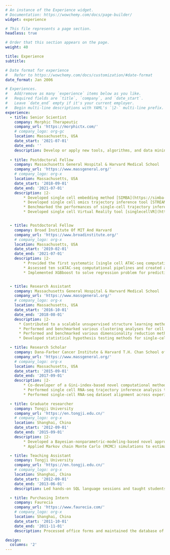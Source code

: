 ```yaml
---
# An instance of the Experience widget.
# Documentation: https://wowchemy.com/docs/page-builder/
widget: experience

# This file represents a page section.
headless: true

# Order that this section appears on the page.
weight: 40

title: Experience
subtitle:

# Date format for experience
#   Refer to https://wowchemy.com/docs/customization/#date-format
date_format: Jan 2006

# Experiences.
#   Add/remove as many `experience` items below as you like.
#   Required fields are `title`, `company`, and `date_start`.
#   Leave `date_end` empty if it's your current employer.
#   Begin multi-line descriptions with YAML's `|2-` multi-line prefix.
experience:
  - title: Senior Scientist
    company: Morphic Therapeutic
    company_url: 'https://morphictx.com/'
    # company_logo: org-gc
    location: Massachusetts, USA
    date_start: '2021-07-01'
    date_end: ''
    description: Develop or apply new tools, algorithms, and data mining techniques for the integrative analysis of large genomic datasets for use in the development of oral integrin therapies.
        
  - title: Postdoctoral Fellow
    company: Massachusetts General Hospital & Harvard Medical School​
    company_url: 'https://www.massgeneral.org/'
    # company_logo: org-x
    location: Massachusetts, USA
    date_start: '2018-09-01'
    date_end: '2021-07-01'
    description: |2-
        * Developed single cell embedding method [SIMBA](https://simba-bio.readthedocs.io/) for the co-embeddings of cells and features
        * Developed single cell omics trajectory inference tool [STREAM](https://github.com/pinellolab/STREAM).
        * Benchmarked the performances of single-cell trajectory inference tools based on topology correctness and pseudotime accuracy
        * Developed single cell Virtual Reality tool [​singlecellVR](https://singlecellvr.pinellolab.partners.org/) with Dash by plotly and A-Frame


  - title: Postdoctoral Fellow
    company: Broad Institute Of MIT And Harvard
    company_url: 'https://www.broadinstitute.org/'
    # company_logo: org-x
    location: Massachusetts, USA
    date_start: '2019-02-01'
    date_end: '2021-07-01'
    description: |2-
        * Provided the first systematic [single cell ATAC-seq computational method benchmarking](https://github.com/pinellolab/scATAC-benchmarking) study.
        * Assessed ten scATAC-seq computational pipelines and created a valuable resource for scATAC-seq study with more than 100 well-documented Jupyter notebooks
        * Implemented XGBboost to solve regression problem for predicting gene expression level from scATAC-seq analysis


  - title: Research Assistant
    company: Massachusetts General Hospital & Harvard Medical School​
    company_url: 'https://www.massgeneral.org/'
    # company_logo: org-x
    location: Massachusetts, USA
    date_start: '2016-10-01'
    date_end: '2018-08-01'
    description: |2-
      * Contributed to a scalable unsupervised structure learning method *​ElPiGraph*​ for approximating complex topologies via principal graph
      * Performed and benchmarked various clustering analyses for cell type identification
      * Performed and benchmarked various dimensionality reduction methods for single-cell visualization
      * Developed statistical hypothesis testing methods for single-cell marker detection

  - title: Research Scholar
    company: Dana-Farber Cancer Institute​ & Harvard T.H. Chan School of Public Health
    company_url: 'https://www.massgeneral.org/'
    # company_logo: org-x
    location: Massachusetts, USA
    date_start: '2015-09-01'
    date_end: '2017-09-01'
    description: |2-
        * Co-developer of a Gini-index-based novel computational method ​[GiniClust](https://github.com/lanjiangboston/GiniClust)​ to detect rare cells using the density-based clustering method DBSCAN
        * Performed single cell RNA-seq trajectory inference analysis to dissect hematopoietic and renal cell heterogeneity in adult zebrafish
        * Performed single-cell RNA-seq dataset alignment across experiments for human pluripotent stem cells early differentiation study

  - title: Graduate researcher
    company: Tongji University​
    company_url: 'https://en.tongji.edu.cn/'
    # company_logo: org-x
    location: Shanghai, China
    date_start: '2012-09-01'
    date_end: '2015-09-01'
    description: |2-
        * Developed a Bayesian-nonparametric-modeling-based novel approach ​*DPNuc*​ for identifying nucleosome positions using the Dirichlet process mixture model
        * Applied Markov chain Monte Carlo (MCMC) simulations to estimate the parameters

  - title: Teaching Assistant
    company: Tongji University​
    company_url: 'https://en.tongji.edu.cn/'
    # company_logo: org-x
    location: Shanghai, China
    date_start: '2012-09-01'
    date_end: '2013-06-01'
    description: Led hands-on SQL language sessions and taught students how to access and manipulate databases. Taught weekly sections, held office hours, and assisted with grading homework and exams.

  - title: Purchasing Intern
    company: Faurecia
    company_url: 'https://www.faurecia.com/'
    # company_logo: org-x
    location: Shanghai, China
    date_start: '2011-10-01'
    date_end: '2011-11-01'
    description: Processed office forms and maintained the database of orders to assist with purchasing tasks.

design:
  columns: '2'
---
```

